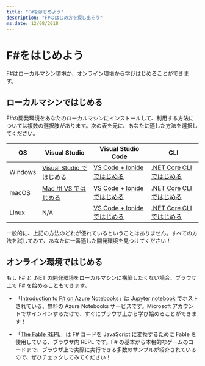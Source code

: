 ```yaml
---
title: "F#をはじめよう"
description: "F#のはじめ方を探し出そう"
ms.date: 12/08/2018
---
```


# F#をはじめよう

F#はローカルマシン環境か、オンライン環境から学びはじめることができます。

## ローカルマシンではじめる

F#の開発環境をあなたのローカルマシンにインストールして、利用する方法については複数の選択肢があります。次の表を元に、あなたに適した方法を選択してください。

| OS      | Visual Studio                                                     | Visual Studio Code                                   | CLI                                                     |
| ------- | ----------------------------------------------------------------- | ---------------------------------------------------- | ------------------------------------------------------- |
| Windows | [Visual Studio ではじめる](get-started-visual-studio.md)          | [VS Code + Ionide ではじめる](get-started-vscode.md) | [.NET Core CLI ではじめる](get-started-command-line.md) |
| macOS   | [Mac 用 VS ではじめる](get-started-with-visual-studio-for-mac.md) | [VS Code + Ionide ではじめる](get-started-vscode.md) | [.NET Core CLI ではじめる](get-started-command-line.md) |
| Linux   | N/A                                                               | [VS Code + Ionide ではじめる](get-started-vscode.md) | [.NET Core CLI ではじめる](get-started-command-line.md) |

一般的に、上記の方法のどれが優れているということはありません。すべての方法を試してみて、あなたに一番適した開発環境を見つけてください！

## オンライン環境ではじめる

もし F# と .NET の開発環境をローカルマシンに構築したくない場合、ブラウザ上で F# を始めることもできます。

- 「[Introduction to F# on Azure Notebooks](https://notebooks.azure.com/Microsoft/projects/2018-Intro-FSharp/html/Introduction%20to%20FSharp.ipynb)」は [Jupyter notebook](https://jupyter.org/) でホストされている、無料の Azure Notebooks サービスです。Microsoft アカウントでサインインするだけで、すぐにブラウザ上から学び始めることができます！
  
- 「[The Fable REPL](https://fable.io/repl/)」は F# コードを JavaScript に変換するために Fable を使用している、ブラウザ内 REPL です。F# の基本から本格的なゲームのコードまで、ブラウザ上で実際に実行できる多数のサンプルが紹介されているので、ぜひチェックしてみてください！